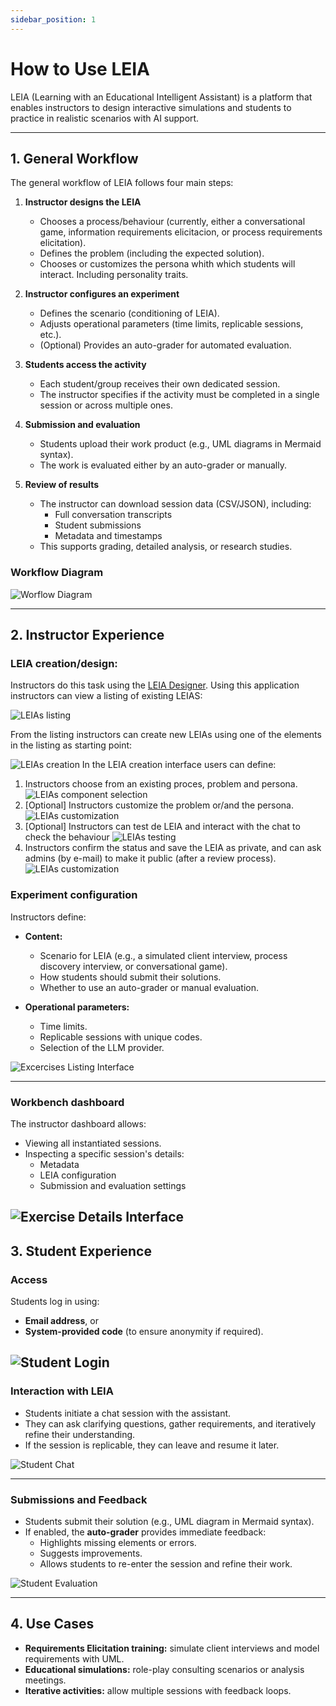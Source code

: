 ```yaml
---
sidebar_position: 1
---
```


# How to Use LEIA

LEIA (Learning with an Educational Intelligent Assistant) is a platform that enables instructors to design interactive simulations and students to practice in realistic scenarios with AI support.  

---

## 1. General Workflow

The general workflow of LEIA follows four main steps:

1. **Instructor designs the LEIA**
   - Chooses a process/behaviour (currently, either a conversational game, information requirements elicitacion, or process requirements elicitation).
   - Defines the problem (including the expected solution).
   - Chooses or customizes the persona whith which students will interact. Including personality traits.  
2. **Instructor configures an experiment**  
   - Defines the scenario (conditioning of LEIA).  
   - Adjusts operational parameters (time limits, replicable sessions, etc.).  
   - (Optional) Provides an auto-grader for automated evaluation.  

3. **Students access the activity**  
   - Each student/group receives their own dedicated session.  
   - The instructor specifies if the activity must be completed in a single session or across multiple ones.  

4. **Submission and evaluation**  
   - Students upload their work product (e.g., UML diagrams in Mermaid syntax).  
   - The work is evaluated either by an auto-grader or manually.  

5. **Review of results**  
   - The instructor can download session data (CSV/JSON), including:  
     - Full conversation transcripts  
     - Student submissions  
     - Metadata and timestamps  
   - This supports grading, detailed analysis, or research studies.

### Workflow Diagram

![Worflow Diagram](./img/workflow.svg)

---

## 2. Instructor Experience

### LEIA creation/design:
Instructors do this task  using the [LEIA Designer](http://designer.leia.ovh/). Using this application instructors can view a listing of existing LEIAS:

![LEIAs listing](./img/LEIA-designer-LEIA-listing.png)

From the listing instructors can create new LEIAs using one of the elements in the listing as starting point:

![LEIAs creation](./img/LEIA-designer-LEIA-DesignFromThis.png)
In the LEIA creation interface users can define:
   1. Instructors choose from an existing proces, problem and persona.
![LEIAs component selection](./img/LEIA-designer-Step1.png)
   3. [Optional] Instructors customize the problem or/and the persona.
![LEIAs customization](./img/LEIA-designer-Step2.png)
   5. [Optional] Instructors can test de LEIA and interact with the chat to check the behaviour
![LEIAs testing](./img/LEIA-designer-LeiaTesting.png)
   7. Instructors confirm the status and save the LEIA as private, and can ask admins (by e-mail) to make it public (after a review process).
![LEIAs customization](./img/LEIA-designer-Step3.png)


### Experiment configuration

Instructors define:

- **Content:**  
  - Scenario for LEIA (e.g., a simulated client interview, process discovery interview, or conversational game).  
  - How students should submit their solutions.  
  - Whether to use an auto-grader or manual evaluation.  

- **Operational parameters:**  
  - Time limits.  
  - Replicable sessions with unique codes.  
  - Selection of the LLM provider.

![Excercises Listing Interface](./img/ExercisesListingInterface.png)


---

### Workbench dashboard

The instructor dashboard allows:  

- Viewing all instantiated sessions.  
- Inspecting a specific session's details:  
  - Metadata  
  - LEIA configuration  
  - Submission and evaluation settings  

![Exercise Details Interface](./img/ExerciseDetailsInterface.png)
---

## 3. Student Experience

### Access

Students log in using:  

- **Email address**, or  
- **System-provided code** (to ensure anonymity if required).  

![Student Login](./img/st_login_1.webp)
---

### Interaction with LEIA

- Students initiate a chat session with the assistant.  
- They can ask clarifying questions, gather requirements, and iteratively refine their understanding.  
- If the session is replicable, they can leave and resume it later.  

![Student Chat](./img/st_chat_1.webp)


---

### Submissions and Feedback

- Students submit their solution (e.g., UML diagram in Mermaid syntax).  
- If enabled, the **auto-grader** provides immediate feedback:  
  - Highlights missing elements or errors.  
  - Suggests improvements.  
  - Allows students to re-enter the session and refine their work.  

![Student Evaluation](./img/st_eval.webp)

---

## 4. Use Cases

- **Requirements Elicitation training:** simulate client interviews and model requirements with UML.  
- **Educational simulations:** role-play consulting scenarios or analysis meetings.  
- **Iterative activities:** allow multiple sessions with feedback loops.
